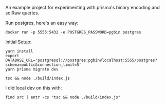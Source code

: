 An example project for experimenting with prisma's binary encoding and sqlRaw queries.

Run postgres, here's an easy way:

```
docker run -p 5555:5432 -e POSTGRES_PASSWORD=pgbin postgres
```

Initial Setup:
```
yarn install
export DATABASE_URL='postgresql://postgres:pgbin@localhost:5555/postgres?schema=public&connection_limit=5'
yarn prisma migrate dev

tsc && node ./build/index.js
```

I did local dev on this with: 
```
find src | entr -cs "tsc && node ./build/index.js"
```
